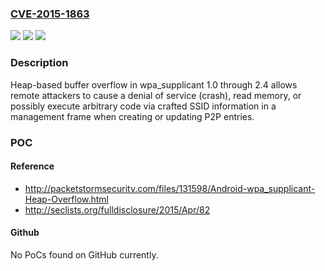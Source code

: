 ### [CVE-2015-1863](https://cve.mitre.org/cgi-bin/cvename.cgi?name=CVE-2015-1863)
![](https://img.shields.io/static/v1?label=Product&message=n%2Fa&color=blue)
![](https://img.shields.io/static/v1?label=Version&message=n%2Fa&color=blue)
![](https://img.shields.io/static/v1?label=Vulnerability&message=n%2Fa&color=brighgreen)

### Description

Heap-based buffer overflow in wpa_supplicant 1.0 through 2.4 allows remote attackers to cause a denial of service (crash), read memory, or possibly execute arbitrary code via crafted SSID information in a management frame when creating or updating P2P entries.

### POC

#### Reference
- http://packetstormsecurity.com/files/131598/Android-wpa_supplicant-Heap-Overflow.html
- http://seclists.org/fulldisclosure/2015/Apr/82

#### Github
No PoCs found on GitHub currently.

